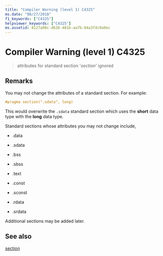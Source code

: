 ```yaml
---
title: "Compiler Warning (level 1) C4325"
ms.date: "08/27/2018"
f1_keywords: ["C4325"]
helpviewer_keywords: ["C4325"]
ms.assetid: 8127a08c-d626-481b-aa7b-04a3fdc9a9ec
---
```

# Compiler Warning (level 1) C4325

> attributes for standard section '*section*' ignored

## Remarks

You may not change the attributes of a standard section. For example:

```cpp
#pragma section(".sdata", long)
```

This would overwrite the `.sdata` standard section which uses the **short** data type with the **long** data type.

Standard sections whose attributes you may not change include,

- .data

- .sdata

- .bss

- .sbss

- .text

- .const

- .sconst

- .rdata

- .srdata

Additional sections may be added later.

## See also

[section](../../preprocessor/section.md)